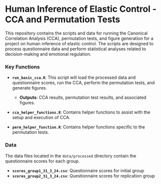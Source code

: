 # Human Inference of Elastic Control - CCA and Permutation Tests

This repository contains the scripts and data for running the Canonical Correlation Analysis (CCA), permutation tests, and figure generation for a project on human inference of elastic control. The scripts are designed to process questionnaire data and perform statistical analyses related to decision-making and emotional regulation.

### Key Functions

- **`run_basic_cca.R`**: This script will load the processed data and questionnaire scores, run the CCA, perform the permutation tests, and generate figures. 
  - **Outputs**: CCA results, permutation test results, and associated figures.
  
- **`cca_helper_functions.R`**: Contains helper functions to assist with the setup and execution of CCA.
  
- **`perm_helper_function.R`**: Contains helper functions specific to the permutation tests.
  
### Data

The data files located in the `data/processed` directory contain the questionnaire scores for each group.

- **`scores_group1_31_3_24.csv`**: Questionnaire scores for initial group
- **`scores_group2_31_3_24.csv`**: Questionnaire scores for replication group


